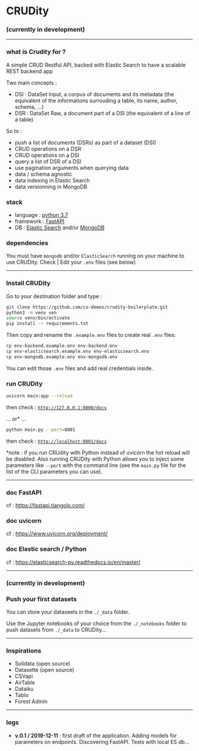 
# CRUDity

### (currently in development)

------
### what is Crudity for ? 

A simple CRUD Restful API, backed with Elastic Search to have a scalable REST backend app

Two main concepts :
- DSI : DataSet Input, a corpus of documents and its metadata (the equivalent of the informations surrouding a table, its name, author, schema, ...)
- DSR : DataSet Raw, a document part of a DSI (the equivalent of a line of a table)

So to : 
- push a list of documents (DSRs) as part of a dataset (DSI)
- CRUD operations on a DSR
- CRUD operations on a DSI
- query a list of DSR of a DSI
- use pagination arguments when querying data
- data / schema agnostic
- data indexing in Elastic Search
- data versionning in MongoDB


### stack

- language : [python 3.7](https://docs.python.org/3.7/)
- framework : [FastAPI](https://fastapi.tiangolo.com/)
- DB : [Elastic Search](https://www.elastic.co) and/or [MongoDB](https://www.mongodb.com/)

### dependencies

You must have `mongodb` and/or `ElasticSearch` running on your machine to use CRUDity. Check | Edit your `.env` files (see below)

-----

### Install CRUDity 

Go to your destination folder and type : 

```sh
git clone https://github.com/co-demos/crudity-boilerplate.git
python3 -m venv ven
source venv/bin/activate
pip install -r requirements.txt
```

Then copy and rename the `.example.env` files to create real `.env` files:

```bash
cp env-backend.example.env env-backend.env
cp env-elasticsearch.example.env env-elasticsearch.env
cp env-mongodb.example.env env-mongodb.env
```
You can edit those `.env` files and add real credentials inside. 


### run CRUDity 
```sh
uvicorn main:app --reload
```
then check : [`http://127.0.0.1:8000/docs`](http://127.0.0.1:8000/docs)

... or* ... 

```sh
python main.py --port=8001
```
then check : [`http://localhost:8001/docs`](http://localhost:8001/docs)

*note : if you run CRUdity with Python instead of uvicorn the hot reload will be disabled. Also running CRUDity with Python allows you to inject some parameters like `--port` with the command line (see the `main.py` file for the list of the CLI parameters you can use).  

-----

### doc FastAPI 
cf : https://fastapi.tiangolo.com/

### doc uvicorn
cf : https://www.uvicorn.org/deployment/

### doc Elastic search / Python 
cf : https://elasticsearch-py.readthedocs.io/en/master/


----

### (currently in development)
### Push your first datasets

You can store your dataseets in the `./_data` folder.

Use the Jupyter notebooks of your choice from the `./_notebooks` folder to push datasets from `./_data` to CRUDity...

----

### Inspirations

- Solidata (open source)
- Datasette (open source)
- CSVapi
- AirTable
- Dataiku 
- Tablo
- Forest Admin

--------

### logs

- **v.0.1 / 2019-12-11** : 
  first draft of the application. Adding models for parameters on endpoints. Discovering FastAPI. Tests with local ES db... 